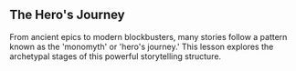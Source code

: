 ## The Hero's Journey
<p>From ancient epics to modern blockbusters, many stories follow a pattern known as the 'monomyth' or 'hero's journey.' This lesson explores the archetypal stages of this powerful storytelling structure.</p>
